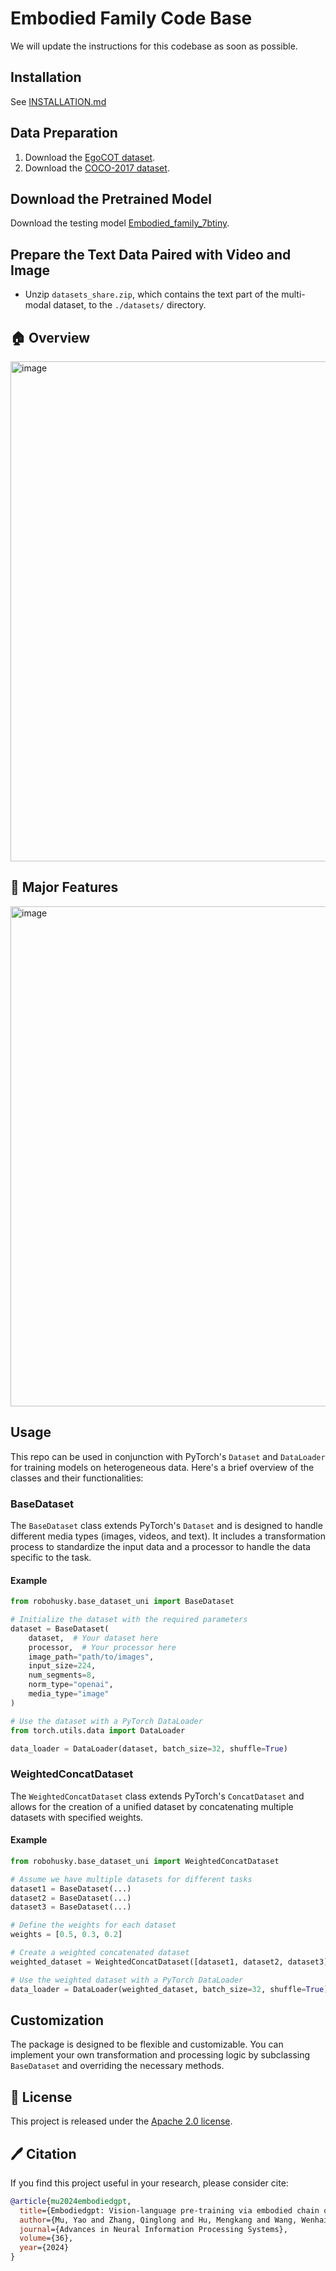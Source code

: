 # Embodied Family Code Base

We will update the instructions for this codebase as soon as possible.

## Installation

See [INSTALLATION.md](https://github.com/EmbodiedGPT/EmbodiedGPT_Pytorch/blob/main/INSTALLATION.md)

## Data Preparation

1. Download the [EgoCOT dataset](https://github.com/EmbodiedGPT/EgoCOT_Dataset).
2. Download the [COCO-2017 dataset](https://www.kaggle.com/datasets/awsaf49/coco-2017-dataset).

## Download the Pretrained Model

Download the testing
model [Embodied_family_7btiny](https://drive.google.com/file/d/1sBTy8oXeweJg3STbhzBR_5pLcVs1F20q/view?usp=sharing).

## Prepare the Text Data Paired with Video and Image

- Unzip `datasets_share.zip`, which contains the text part of the multi-modal dataset, to the `./datasets/` directory.

## 🏠 Overview

<img width="800" alt="image" src="https://github.com/EmbodiedGPT/EmbodiedGPT_Pytorch/blob/main/assest/overall_frame_embodiedgpt.png">

## 🎁 Major Features

<img width="800" alt="image" src="https://github.com/EmbodiedGPT/EmbodiedGPT_Pytorch/blob/main/assest/main_features_embodiedgpt.png">

## Usage

This repo can be used in conjunction with PyTorch's `Dataset` and `DataLoader` for training models on heterogeneous
data. Here's a brief overview of the classes and their functionalities:

### BaseDataset

The `BaseDataset` class extends PyTorch's `Dataset` and is designed to handle different media types (images, videos, and
text). It includes a transformation process to standardize the input data and a processor to handle the data specific to
the task.

#### Example

```python
from robohusky.base_dataset_uni import BaseDataset

# Initialize the dataset with the required parameters
dataset = BaseDataset(
    dataset,  # Your dataset here
    processor,  # Your processor here
    image_path="path/to/images",
    input_size=224,
    num_segments=8,
    norm_type="openai",
    media_type="image"
)

# Use the dataset with a PyTorch DataLoader
from torch.utils.data import DataLoader

data_loader = DataLoader(dataset, batch_size=32, shuffle=True)
```

### WeightedConcatDataset

The `WeightedConcatDataset` class extends PyTorch's `ConcatDataset` and allows for the creation of a unified dataset by
concatenating multiple datasets with specified weights.

#### Example

```python
from robohusky.base_dataset_uni import WeightedConcatDataset

# Assume we have multiple datasets for different tasks
dataset1 = BaseDataset(...)
dataset2 = BaseDataset(...)
dataset3 = BaseDataset(...)

# Define the weights for each dataset
weights = [0.5, 0.3, 0.2]

# Create a weighted concatenated dataset
weighted_dataset = WeightedConcatDataset([dataset1, dataset2, dataset3], weights=weights)

# Use the weighted dataset with a PyTorch DataLoader
data_loader = DataLoader(weighted_dataset, batch_size=32, shuffle=True)
```

## Customization

The package is designed to be flexible and customizable. You can implement your own transformation and processing logic
by subclassing `BaseDataset` and overriding the necessary methods.

## 🎫 License

This project is released under the [Apache 2.0 license](LICENSE).

## 🖊️ Citation

If you find this project useful in your research, please consider cite:
```bibtex
@article{mu2024embodiedgpt,
  title={Embodiedgpt: Vision-language pre-training via embodied chain of thought},
  author={Mu, Yao and Zhang, Qinglong and Hu, Mengkang and Wang, Wenhai and Ding, Mingyu and Jin, Jun and Wang, Bin and Dai, Jifeng and Qiao, Yu and Luo, Ping},
  journal={Advances in Neural Information Processing Systems},
  volume={36},
  year={2024}
}
```
